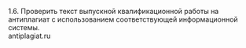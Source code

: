 1.6. Проверить текст выпускной квалификационной работы на антиплагиат с использованием соответствующей информационной системы.   
antiplagiat.ru
